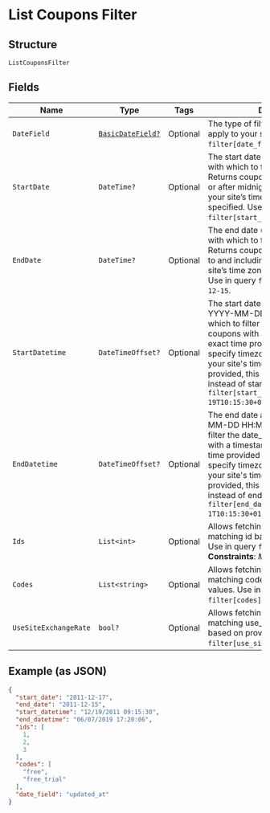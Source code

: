 
# List Coupons Filter

## Structure

`ListCouponsFilter`

## Fields

| Name | Type | Tags | Description |
|  --- | --- | --- | --- |
| `DateField` | [`BasicDateField?`](../../doc/models/basic-date-field.md) | Optional | The type of filter you would like to apply to your search. Use in query `filter[date_field]=created_at`. |
| `StartDate` | `DateTime?` | Optional | The start date (format YYYY-MM-DD) with which to filter the date_field. Returns coupons with a timestamp at or after midnight (12:00:00 AM) in your site’s time zone on the date specified. Use in query `filter[start_date]=2011-12-17`. |
| `EndDate` | `DateTime?` | Optional | The end date (format YYYY-MM-DD) with which to filter the date_field. Returns coupons with a timestamp up to and including 11:59:59PM in your site’s time zone on the date specified. Use in query `filter[end_date]=2011-12-15`. |
| `StartDatetime` | `DateTimeOffset?` | Optional | The start date and time (format YYYY-MM-DD HH:MM:SS) with which to filter the date_field. Returns coupons with a timestamp at or after exact time provided in query. You can specify timezone in query - otherwise your site's time zone will be used. If provided, this parameter will be used instead of start_date. Use in query `filter[start_datetime]=2011-12-19T10:15:30+01:00`. |
| `EndDatetime` | `DateTimeOffset?` | Optional | The end date and time (format YYYY-MM-DD HH:MM:SS) with which to filter the date_field. Returns coupons with a timestamp at or before exact time provided in query. You can specify timezone in query - otherwise your site's time zone will be used. If provided, this parameter will be used instead of end_date. Use in query `filter[end_datetime]=2011-12-1T10:15:30+01:00`. |
| `Ids` | `List<int>` | Optional | Allows fetching coupons with matching id based on provided values. Use in query `filter[ids]=1,2,3`.<br>**Constraints**: *Minimum Items*: `1` |
| `Codes` | `List<string>` | Optional | Allows fetching coupons with matching codes based on provided values. Use in query `filter[codes]=free,free_trial`. |
| `UseSiteExchangeRate` | `bool?` | Optional | Allows fetching coupons with matching use_site_exchange_rate based on provided value. Use in query `filter[use_site_exchange_rate]=true`. |

## Example (as JSON)

```json
{
  "start_date": "2011-12-17",
  "end_date": "2011-12-15",
  "start_datetime": "12/19/2011 09:15:30",
  "end_datetime": "06/07/2019 17:20:06",
  "ids": [
    1,
    2,
    3
  ],
  "codes": [
    "free",
    "free_trial"
  ],
  "date_field": "updated_at"
}
```

